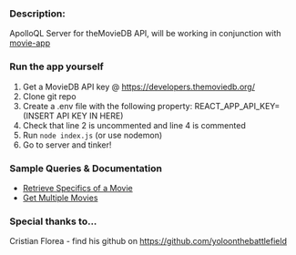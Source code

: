 ### Description:
ApolloQL Server for theMovieDB API, will be working in conjunction with [movie-app](https://github.com/henryhe44/movie-app)

### Run the app yourself
1) Get a MovieDB API key @ https://developers.themoviedb.org/
2) Clone git repo
3) Create a .env file with the following property: REACT_APP_API_KEY=(INSERT API KEY IN HERE)
4) Check that line 2 is uncommented and line 4 is commented
4) Run `node index.js` (or use nodemon)
5) Go to server and tinker!
  
### Sample Queries & Documentation
* [Retrieve Specifics of a Movie](documentation/movie_queries.md)
* [Get Multiple Movies](documentation/movies_queries.md)

### Special thanks to...
Cristian Florea - find his github on https://github.com/yoloonthebattlefield
